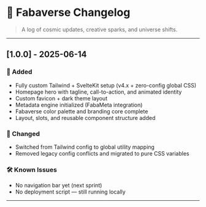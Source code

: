 # 📜 Fabaverse Changelog

> A log of cosmic updates, creative sparks, and universe shifts.

---

## [1.0.0] - 2025-06-14
### 🌌 Added
- Fully custom Tailwind + SvelteKit setup (v4.x + zero-config global CSS)
- Homepage hero with tagline, call-to-action, and animated identity
- Custom favicon + dark theme layout
- Metadata engine initialized (FabaMeta integration)
- Fabaverse color palette and branding core complete
- Layout, slots, and reusable component structure added

### 🧹 Changed
- Switched from Tailwind config to global utility mapping
- Removed legacy config conflicts and migrated to pure CSS variables

### 🛠️ Known Issues
- No navigation bar yet (next sprint)
- No deployment script — still running locally

---